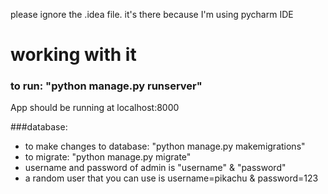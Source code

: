   

please ignore the .idea file. it's there because I'm using pycharm IDE

# working with it
### to run: "python manage.py runserver" 
App should be running at localhost:8000

###database:
* to make changes to database: "python manage.py makemigrations"
* to migrate: "python manage.py migrate"
* username and password of admin is "username" & "password"
* a random user that you can use is username=pikachu & password=123